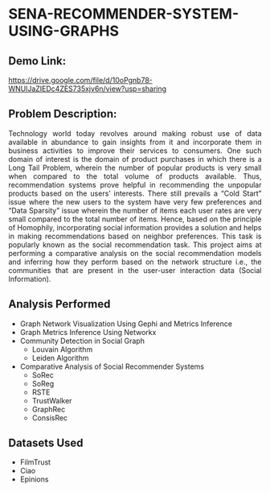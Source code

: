 # SENA-RECOMMENDER-SYSTEM-USING-GRAPHS

## Demo Link:<br>
https://drive.google.com/file/d/10oPgnb78-WNUlJaZIEDc4ZES735xjv6n/view?usp=sharing

## <b>Problem Description:</b><br>
<div align="justify">
Technology world today revolves around making robust use of data available in abundance to gain insights from it and incorporate them in business activities to improve their services to consumers. One such domain of interest is the domain of product purchases in which there is a Long Tail Problem, wherein the number of popular products is very small when compared to the total volume of products available. Thus, recommendation systems prove helpful in recommending the unpopular products based on the users’ interests. There still prevails a “Cold Start” issue where the new users to the system have very few preferences and “Data Sparsity” issue wherein the number of items each user rates are very small compared to the total number of items. Hence, based on the principle of Homophily, incorporating social information provides a solution and helps in making recommendations based on neighbor preferences. This task is popularly known as the social recommendation task. This project aims at performing a comparative analysis on the social recommendation models and inferring how they perform based on the network structure i.e., the communities that are present in the user-user interaction data (Social Information).
</div>

## Analysis Performed
- Graph Network Visualization Using Gephi and Metrics Inference
- Graph Metrics Inference Using Networkx
- Community Detection in Social Graph
  - Louvain Algorithm
  - Leiden Algorithm
- Comparative Analysis of Social Recommender Systems
  - SoRec
  - SoReg
  - RSTE
  - TrustWalker
  - GraphRec
  - ConsisRec 
 
## Datasets Used
- FilmTrust
- Ciao
- Epinions
